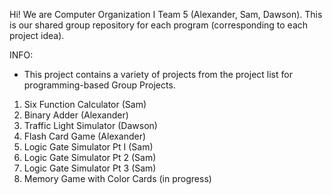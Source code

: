 Hi! We are Computer Organization I Team 5 (Alexander, Sam, Dawson). This is our shared group repository for each program (corresponding to each project idea). 

INFO: 

- This project contains a variety of projects from the project list for programming-based Group Projects.
1. Six Function Calculator (Sam)
2. Binary Adder (Alexander)
3. Traffic Light Simulator (Dawson)
4. Flash Card Game (Alexander)
5. Logic Gate Simulator Pt I (Sam)
6. Logic Gate Simulator Pt 2 (Sam)
7. Logic Gate Simulator Pt 3 (Sam)
8. Memory Game with Color Cards (in progress)
